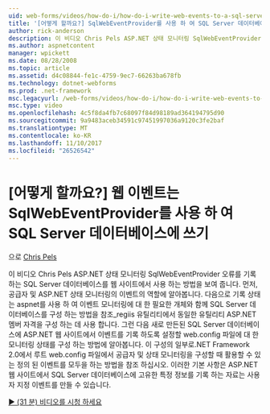 ```yaml
---
uid: web-forms/videos/how-do-i/how-do-i-write-web-events-to-a-sql-server-database-using-the-sqlwebeventprovider
title: '[어떻게 할까요?] SqlWebEventProvider를 사용 하 여 SQL Server 데이터베이스에 웹 이벤트 쓰기 | Microsoft Docs'
author: rick-anderson
description: 이 비디오 Chris Pels ASP.NET 상태 모니터링 SqlWebEventProvider 오류를 기록 하는 SQL Server 데이터베이스를 웹 사이트에서 사용 하는 방법을 보여 줍니다. 첫 번째 하세요...
ms.author: aspnetcontent
manager: wpickett
ms.date: 08/28/2008
ms.topic: article
ms.assetid: d4c08844-fe1c-4759-9ec7-66263ba678fb
ms.technology: dotnet-webforms
ms.prod: .net-framework
msc.legacyurl: /web-forms/videos/how-do-i/how-do-i-write-web-events-to-a-sql-server-database-using-the-sqlwebeventprovider
msc.type: video
ms.openlocfilehash: 4c5f8da4fb7c68097f84d98189ad364194795d90
ms.sourcegitcommit: 9a9483aceb34591c97451997036a9120c3fe2baf
ms.translationtype: MT
ms.contentlocale: ko-KR
ms.lasthandoff: 11/10/2017
ms.locfileid: "26526542"
---
```

<a name="how-do-i-write-web-events-to-a-sql-server-database-using-the-sqlwebeventprovider"></a>[어떻게 할까요?] 웹 이벤트는 SqlWebEventProvider를 사용 하 여 SQL Server 데이터베이스에 쓰기
====================
으로 [Chris Pels](https://twitter.com/chrispels)

이 비디오 Chris Pels ASP.NET 상태 모니터링 SqlWebEventProvider 오류를 기록 하는 SQL Server 데이터베이스를 웹 사이트에서 사용 하는 방법을 보여 줍니다. 먼저, 공급자 및 ASP.NET 상태 모니터링의 이벤트의 역할에 알아봅니다. 다음으로 기록 상태는 aspnet를 사용 하 여 이벤트 모니터링에 대 한 필요한 개체와 함께 SQL Server 데이터베이스를 구성 하는 방법을 참조\_regiis 유틸리티에서 동일한 유틸리티 ASP.NET 멤버 자격을 구성 하는 데 사용 합니다. 그런 다음 새로 만든된 SQL Server 데이터베이스에 ASP.NET 웹 사이트에서 이벤트를 기록 하도록 설정할 web.config 파일에 대 한 모니터링 상태를 구성 하는 방법에 알아봅니다. 이 구성의 일부로.NET Framework 2.0에서 루트 web.config 파일에서 공급자 및 상태 모니터링을 구성할 때 활용할 수 있는 정의 된 이벤트를 모두을 하는 방법을 참조 하십시오. 이러한 기본 사항은 ASP.NET 웹 사이트에서 SQL Server 데이터베이스에 고유한 특정 정보를 기록 하는 자료는 사용자 지정 이벤트를 만들 수 있습니다.

[&#9654; (31 분) 비디오를 시청 하세요](https://channel9.msdn.com/Blogs/ASP-NET-Site-Videos/how-do-i-write-web-events-to-a-sql-server-database-using-the-sqlwebeventprovider)
